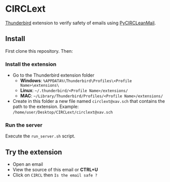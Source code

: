 # CIRCLext
[Thunderbird](https://www.mozilla.org/en-US/thunderbird/) extension to verify safety of emails using [PyCIRCLeanMail](https://github.com/CIRCL/PyCIRCLeanMail).

## Install

First clone this repository. Then:

### Install the extension
* Go to the Thunderbird extension folder
  + **Windows**:  `%APPDATA%\Thunderbird\Profiles\<Profile Name>\extensions\ `
  + **Linux**:  `~/.thunderbird/<Profile Name>/extensions/ `
  + **MAC**:  `~/Library/Thunderbird/Profiles/<Profile Name>/extensions/ `
* Create in this folder a new file named `circlext@xav.sch` that contains the path to the extension. Example: `/home/user/Desktop/CIRCLext/circlext@xav.sch`

### Run the server
Execute the `run_server.sh` script.

## Try the extension
* Open an email
* View the source of this email or **CTRL+U**
* Click on `CIRCL` then `Is the email safe ?`
